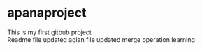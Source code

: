 # apanaproject
This is my first gitbub project
<br>
Readme file updated
agian file updated
merge operation learning
